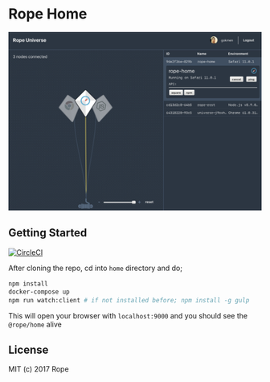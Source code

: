 # Rope Home

![](https://raw.githubusercontent.com/ropelive/press/master/rope.live.png)

## Getting Started

[![CircleCI](https://circleci.com/gh/ropelive/home/tree/master.svg?style=svg)](https://circleci.com/gh/ropelive/home/tree/master)

After cloning the repo, cd into `home` directory and do;

```sh
npm install
docker-compose up
npm run watch:client # if not installed before; npm install -g gulp
```

This will open your browser with `localhost:9000` and you should see the
`@rope/home` alive

## License

MIT (c) 2017 Rope
